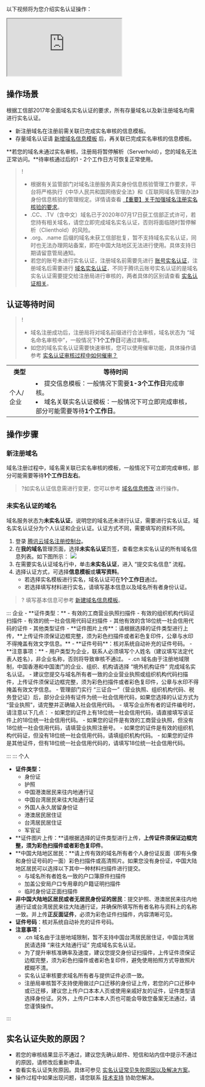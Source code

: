 以下视频将为您介绍实名认证操作：
<div class="doc-video-mod"><iframe src="https://cloud.tencent.com/edu/learning/quick-play/2346-35042?source=gw.doc.media&withPoster=1&notip=1"></iframe></div>

## 操作场景

根据工信部2017年全面域名实名认证的要求，所有存量域名以及新注册域名均需进行实名认证。
- 新注册域名在注册前需关联已完成实名审核的信息模板。
- 存量域名认证请 [新增域名信息模板](https://cloud.tencent.com/document/product/242/15435) 后，再关联已完成实名审核的信息模板。

**若您的域名未通过实名审核，注册局将暂停解析（Serverhold），您的域名无法正常访问。**待审核通过后的1 - 2个工作日方可恢复正常使用。

>!  
>- 根据有关监管部门对域名注册服务真实身份信息核验管理工作要求，平台将严格执行《中华人民共和国网络安全法》和《互联网域名管理办法》身份信息核验的管理规定。详情请查看 [【重要】关于加强域名注册实名核验的要求](https://cloud.tencent.com/document/product/242/66514)。
>- .CC、.TV（含中文）域名已于2020年07月17日获工信部正式许可，若您持有相关域名，请您立即完成域名实名认证，否则将面临随时暂停解析（Clienthold）的风险。
>- .org、.name 后缀的域名未获工信部批复，暂不支持域名实名认证，同时也无法办理网站备案，即在中国大陆地区无法进行使用。具体支持日期请留意管局通知。
>- 若您的账号未进行实名认证，注册域名前需要先进行 [账号实名认证](https://cloud.tencent.com/document/product/378/3629)，注册域名后需要进行 [域名实名认证](https://cloud.tencent.com/document/product/242/6707)，不同于腾讯云账号实名认证的是域名实名认证需要提交给注册局进行审核的，两者具体的区别请查看 [实名认证相关](https://cloud.tencent.com/document/product/242/8580)。


## 认证等待时间
>!
>- 域名注册成功后，注册局将对域名前缀进行合法审核，域名状态为 “域名命名审核中”，一般情况下**1个工作日**可通过审核。
>- 如您的域名实名认证需要快速审核，您可以使用催审功能，具体操作请参考 [实名认证审核过程中如何催审？](https://cloud.tencent.com/document/product/242/8580#.E5.AE.9E.E5.90.8D.E8.AE.A4.E8.AF.81.E5.AE.A1.E6.A0.B8.E8.BF.87.E7.A8.8B.E4.B8.AD.E5.A6.82.E4.BD.95.E5.82.AC.E5.AE.A1.EF.BC.9F)
>
<table>
<tr>
<th>类型</th>
<th>等待时间</th>
</tr>
<tr>
<td>个人/企业</td>
<td><li>提交信息模板：一般情况下需要<strong>1-3个工作日</strong>完成审核。</strong></li><li>域名关联实名认证模板：一般情况下可立即完成审核，部分可能需要等待<strong>1个工作日</strong>。</li></td>
</tr>
</table>

## 操作步骤
### 新注册域名
域名注册过程中，域名需关联已实名审核的模板，一般情况下可立即完成审核，部分可能需要等待<strong>1个工作日左右</strong>。
>?如实名认证信息需进行变更，您可以参考 [域名信息修改](https://cloud.tencent.com/document/product/242/3648) 进行操作。
>

### 未实名认证的域名
域名服务状态为**未实名认证**，说明您的域名还未进行认证，需要进行实名认证。域名实名认证分为个人认证和企业认证。认证方式不同，需要填写的资料不同。

1. 登录 [腾讯云域名注册控制台](https://console.cloud.tencent.com/domain)。
2. 在**我的域名**管理页面，选择**未实名认证**页签，查看您未实名认证的所有域名信息列表。如下图所示：
![](https://qcloudimg.tencent-cloud.cn/raw/7d3a52bc13ec6cf440a0b8dccc586211.png)
3. 在需要实名认证域名行中，单击**未实名认证**，进入 “提交实名信息” 流程。
4. 选择认证方式，可选择**信息模板**或**填写资料**。
   - 若选择实名模板进行实名，域名认证可在**1个工作日**通过。
   - 若选择填写材料进行实名，请填写基本信息以及域名所有者身份认证。
>? 填写基本信息可参考 [新建域名信息模板](https://cloud.tencent.com/document/product/242/15435#.E6.96.B0.E5.BB.BA.E5.9F.9F.E5.90.8D.E4.BF.A1.E6.81.AF.E6.A8.A1.E6.9D.BF)。
>
<dx-tabs>
::: 企业
- **证件类型：**
	- 有效的工商营业执照扫描件
	- 有效的组织机构代码证扫描件
	- 有效的统一社会信用代码证扫描件
	- 其他有效的含18位统一社会信用代码的证件
	- 其他类型证件
- **证件图片上传**：请根据选择的证件类型进行上传，**上传证件须保证边框完整，须为彩色扫描件或者彩色复印件，公章与水印不得掩盖有效文字信息。**
- **证件号码**：核对系统自动补充的证件号码。
- **注意事项：**
  - 用户类型为企业，联系人必须填写个人姓名（建议填写法定代表人姓名），非企业名称，否则将导致审核不通过。
  - .cn 域名由于注册地域限制，中国香港和中国澳门的企业、组织、机构请选择 “境外机构证件” 完成域名实名认证。
  - 建议您提交与域名所有者一致的企业营业执照或组织机构代码扫描件，上传证件须保证边框完整，须为彩色扫描件或者彩色复印件，公章与水印不得掩盖有效文字信息。
  - 管理部门实行 “三证合一”（营业执照、组织机构代码、税务登记证）后，部分企业持有证件为统一社会信用代码，如果您选择的认证方式为 “营业执照”，请完整并正确输入社会信用代码。
  - 填写企业所有者的证件编号时，请注意以下几点：
    - 如果您的证件上有18位统一社会信用代码，请直接填写该证件上的18位统一社会信用代码。
    - 如果您的证件是有效的工商营业执照，但没有18位统一社会信用代码，请填营业执照注册号。
    - 如果您的证件是有效的组织机构代码证，但没有18位统一社会信用代码，请填组织机构代码。
    - 如果您的证件是其他证件，但有18位统一社会信用代码的，请填写18位统一社会信用代码。

:::
::: 个人
- **证件类型：**
	- 身份证
	- 护照
	- 中国港澳居民来往内地通行证
	- 中国台湾居民来往大陆通行证
	- 外国人永久居留身份证
	- 港澳居民居住证
	- 台湾居民居住证
	- 军官证
- **证件图片上传：**请根据选择的证件类型进行上传，**上传证件须保证边框完整，须为彩色扫描件或者彩色复印件**。
- **中国大陆地区居民：**请上传有效的域名所有者个人身份证反面（即有头像和身份证号码的一面）彩色扫描件或高清照片。如果您没有身份证，中国大陆地区居民可以选择以下其中一种材料扫描件进行提交。
	- 与域名所有者姓名一致的户口簿原件扫描件
	- 加盖公安局户口专用章的户籍证明扫描件
	- 临时身份证正面扫描件
- **非中国大陆地区居民或者无居民身份证的居民**：提交护照、港澳居民来往内地通行证或台湾居民来往大陆通行证，并确保所填写所有者名称与资料上的名称一致。并上传**正反面证件**，必须为彩色证件扫描件，内容清晰可见。
- **证件号码**：核对系统自动补充的证件号码。
- **注意事项：**
  - .cn 域名由于注册地域限制，暂不支持中国台湾居民居住证，中国台湾居民请选择 “来往大陆通行证” 完成域名实名认证。
  - 为了提升审核准确率及速度，建议您提交身份证扫描件，上传证件须保证边框完整，须为彩色扫描件或者彩色复印件，避免使用拍照方式导致照片模糊不清。
  - 实名认证审核要求域名所有者与提供证件必须一致。
  - 注册局审核暂不支持使用做过户口迁移的身份证上传，若您的户口迁移中或已迁移，建议您上传户口本本人页或使用亲戚好友的证件，证件类型请选择身份证。另外，上传户口本本人页也可能会导致您备案无法通过，请您谨慎操作。

:::
</dx-tabs>





## 实名认证失败的原因？
- 若您的审核结果显示不通过，建议您先确认邮件、短信和站内信中提示不通过的原因，请修改后重新申请。
- 查看实名认证失败原因。具体可参见 [实名认证常见失败原因以及解决方案](https://cloud.tencent.com/document/product/242/36331)。
- 操作过程中如果出现问题，请您联系 [技术支持](https://cloud.tencent.com/document/product/242/57608) 协助您解决。

